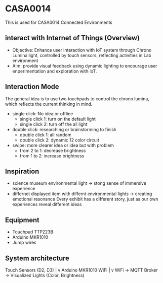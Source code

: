 # CASA0014
This is used for CASA0014 Connected Environments 
## interact with Internet of Things (Overview)
* Objective: Enhance user interaction with IoT system through Chrono Lumina light, controlled by touch sensors, reflecting activities in Lab environment
* Aim: provide visual feedback using dynamic lighting to encourage user enperimentation and exploration with IoT.

## Interaction Mode
The general idea is to use two touchpads to control the chrono lumina, which reflects the current thinking in mind.
* single click: No idea or offline
  - single click 1: turn on the default light
  - single click 2: turn off the all light
* double click: researching or brainstorming to finish
  - double click 1: all random
  - double click 2: dynamic 12 color circuit
* swipe: more clearer idea or idea but with problem
  - from 2 to 1: decrease brightness
  - from 1 to 2: increase brightness

## Inspiration
- science museum environmental light -> stong sense of immersive experience
- differnet displayed item with differnt environmental lights -> creating emotional resonance
Every exhibit has a different story, just as our own experiences reveal different ideas

## Equipment
* Touchpad TTP223B
* Arduino MKR1010
* Jump wires

## System architecture
Touch Sensors (D2, D3)
        |
        v
Arduino MKR1010 WiFi
        |
        v
WiFi -> MQTT Broker -> Visualized Lights (Color, Brightness)

